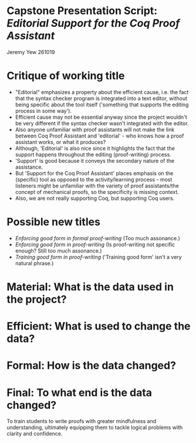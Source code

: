 # Capstone Presentation Script: *Editorial Support for the Coq Proof Assistant*
Jeremy Yew 
261019

# Critique of working title
- "Editorial" emphasizes a property about the efficient cause, i.e. the fact that the syntax checker program is integrated into a text editor, without being specific about the tool itself ('something that supports the editing process in some way'). 
- Efficient cause may not be essential anyway since the project wouldn't be very different if the syntax checker wasn't integrated with the editor. 
- Also anyone unfamiliar with proof assistants will not make the link between Coq Proof Assistant and 'editorial' - who knows how a proof assistant works, or what it produces? 
- Although, 'Editorial' is also nice since it highlights the fact that the support happens throughout the editing (proof-writing) process. 
- 'Support' is good because it conveys the secondary nature of the assistance. 
- But 'Support for the Coq Proof Assistant' places emphasis on the (specific) tool as opposed to the activity/learning process - most listeners might be unfamiliar with the variety of proof assistants/the concept of mechanical proofs, so the specificity is missing context. 
- Also, we are not really supporting Coq, but supporting Coq users.

# Possible new titles
- *Enforcing good form in formal proof-writing* (Too much assonance.)
- *Enforcing good form in proof-writing* (Is proof-writing not specific enough? Still too much assonance.)
- *Training good form in proof-writing* ('Training good form' isn't a very natural phrase.)

# Material: What is the data used in the project? 

# Efficient: What is used to change the data? 

# Formal: How is the data changed? 

# Final: To what end is the data changed? 
To train students to write proofs with greater mindfulness and understanding, ultimately equipping them to tackle logical problems with clarity and confidence. 